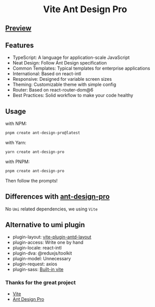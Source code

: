 <h1 align="center">Vite Ant Design Pro</h1>


## [Preview](http://vite-ant-design-pro.vercel.com)

## Features

- TypeScript: A language for application-scale JavaScript
- Neat Design: Follow Ant Design specification
- Common Templates: Typical templates for enterprise applications
- International: Based on react-intl
- Responsive: Designed for variable screen sizes
- Theming: Customizable theme with simple config
- Router: Based on react-router-dom@6
- Best Practices: Solid workflow to make your code healthy

## Usage

with NPM: 
```bash
pnpm create ant-design-pro@latest
```

with Yarn: 
```bash
yarn create ant-design-pro
```

with PNPM: 
```bash
pnpm create ant-design-pro
```

Then follow the prompts!

## Differences with [ant-design-pro](https://pro.ant.design)

No `Umi` related dependencies, we using `Vite`

## Alternative to umi plugin

- plugin-layout: [vite-plugin-antd-layout](https://www.npmjs.com/package/vite-plugin-antd-layout)
- plugin-access: Write one by hand
- plugin-locale: react-intl
- plugin-dva: @reduxjs/toolkit
- plugin-model: Unnecessary
- plugin-request: axios
- plugin-sass: [Built-in vite](https://vitejs.dev/guide/features.html#css-pre-processors)


### Thanks for the great project

- [Vite]("https://github.com/vitejs/vite")
- [Ant Design Pro]("https://github.com/ant-design/ant-design-pro")